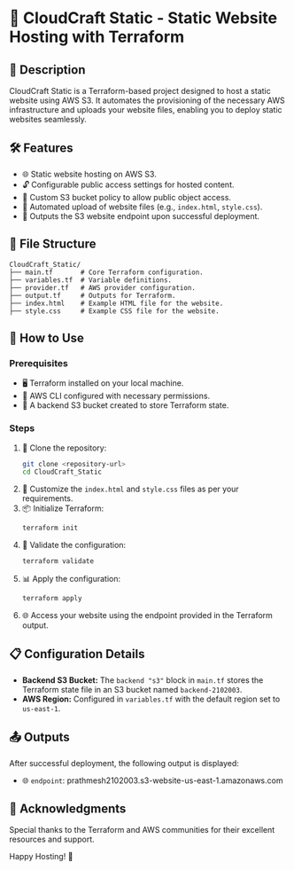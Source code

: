 # 🌟 CloudCraft Static - Static Website Hosting with Terraform

## 📜 Description
CloudCraft Static is a Terraform-based project designed to host a static website using AWS S3. It automates the provisioning of the necessary AWS infrastructure and uploads your website files, enabling you to deploy static websites seamlessly.

## 🛠️ Features
- 🌐 Static website hosting on AWS S3.
- 🔓 Configurable public access settings for hosted content.
- 📜 Custom S3 bucket policy to allow public object access.
- 🔄 Automated upload of website files (e.g., `index.html`, `style.css`).
- 📍 Outputs the S3 website endpoint upon successful deployment.

## 📂 File Structure
```
CloudCraft_Static/
├── main.tf       # Core Terraform configuration.
├── variables.tf  # Variable definitions.
├── provider.tf   # AWS provider configuration.
├── output.tf     # Outputs for Terraform.
├── index.html    # Example HTML file for the website.
├── style.css     # Example CSS file for the website.
```

## 🚀 How to Use

### Prerequisites
- 🖥️ Terraform installed on your local machine.
- 🔑 AWS CLI configured with necessary permissions.
- 📂 A backend S3 bucket created to store Terraform state.

### Steps
1. 📝 Clone the repository:
   ```bash
   git clone <repository-url>
   cd CloudCraft_Static
   ```
2. 🔧 Customize the `index.html` and `style.css` files as per your requirements.
3. 📦 Initialize Terraform:
   ```bash
   terraform init
   ```
4. 📐 Validate the configuration:
   ```bash
   terraform validate
   ```
5. 📊 Apply the configuration:
   ```bash
   terraform apply
   ```
6. 🌐 Access your website using the endpoint provided in the Terraform output.

## 📋 Configuration Details
- **Backend S3 Bucket:**
  The `backend "s3"` block in `main.tf` stores the Terraform state file in an S3 bucket named `backend-2102003`.
- **AWS Region:**
  Configured in `variables.tf` with the default region set to `us-east-1`.

## 📤 Outputs
After successful deployment, the following output is displayed:
- 🌐 `endpoint`: prathmesh2102003.s3-website-us-east-1.amazonaws.com

## 🎉 Acknowledgments
Special thanks to the Terraform and AWS communities for their excellent resources and support.

Happy Hosting! 🚀

